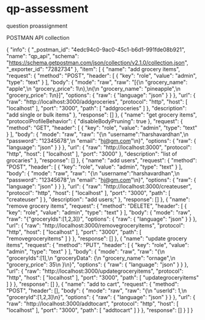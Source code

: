 # qp-assessment
question proassignment

POSTMAN API collection

{
	"info": {
		"_postman_id": "4edc94c0-9ac0-45c1-b6d1-991fde08b921",
		"name": "qp_api",
		"schema": "https://schema.getpostman.com/json/collection/v2.1.0/collection.json",
		"_exporter_id": "7282734"
	},
	"item": [
		{
			"name": "add grocery items",
			"request": {
				"method": "POST",
				"header": [
					{
						"key": "role",
						"value": "admin",
						"type": "text"
					}
				],
				"body": {
					"mode": "raw",
					"raw": "[{\n    \"grocery_name\": \"apple\",\n    \"grocery_price\": 1\n},\n{\n    \"grocery_name\": \"pineapple\",\n    \"grocery_price\": 1\n}]",
					"options": {
						"raw": {
							"language": "json"
						}
					}
				},
				"url": {
					"raw": "http://localhost:3000/addgroceries",
					"protocol": "http",
					"host": [
						"localhost"
					],
					"port": "3000",
					"path": [
						"addgroceries"
					]
				},
				"description": "add single or bulk items"
			},
			"response": []
		},
		{
			"name": "get grocery items",
			"protocolProfileBehavior": {
				"disableBodyPruning": true
			},
			"request": {
				"method": "GET",
				"header": [
					{
						"key": "role",
						"value": "admin",
						"type": "text"
					}
				],
				"body": {
					"mode": "raw",
					"raw": "{\n    \"username\":\"harshavardhan\",\n    \"password\": \"12345678\",\n    \"email\": \"hj@gm.com\"\n}",
					"options": {
						"raw": {
							"language": "json"
						}
					}
				},
				"url": {
					"raw": "http://localhost:3000",
					"protocol": "http",
					"host": [
						"localhost"
					],
					"port": "3000"
				},
				"description": "list of grocaries"
			},
			"response": []
		},
		{
			"name": "add users",
			"request": {
				"method": "POST",
				"header": [
					{
						"key": "role",
						"value": "admin",
						"type": "text"
					}
				],
				"body": {
					"mode": "raw",
					"raw": "{\n    \"username\":\"harshavardhan\",\n    \"password\": \"12345678\",\n    \"email\": \"hj@gm.com\"\n}",
					"options": {
						"raw": {
							"language": "json"
						}
					}
				},
				"url": {
					"raw": "http://localhost:3000/createuser",
					"protocol": "http",
					"host": [
						"localhost"
					],
					"port": "3000",
					"path": [
						"createuser"
					]
				},
				"description": "add users;"
			},
			"response": []
		},
		{
			"name": "remove grocery items",
			"request": {
				"method": "DELETE",
				"header": [
					{
						"key": "role",
						"value": "admin",
						"type": "text"
					}
				],
				"body": {
					"mode": "raw",
					"raw": "{\"groceryIds\":[1,2,3]}",
					"options": {
						"raw": {
							"language": "json"
						}
					}
				},
				"url": {
					"raw": "http://localhost:3000/removegroceryitems",
					"protocol": "http",
					"host": [
						"localhost"
					],
					"port": "3000",
					"path": [
						"removegroceryitems"
					]
				}
			},
			"response": []
		},
		{
			"name": "update grocery items",
			"request": {
				"method": "PUT",
				"header": [
					{
						"key": "role",
						"value": "admin",
						"type": "text"
					}
				],
				"body": {
					"mode": "raw",
					"raw": "{\n    \"groceryIds\":[1],\n    \"groceryData\": {\n        \"grocery_name\": \"ornage\",\n        \"grocery_price\": 35\n    }\n}",
					"options": {
						"raw": {
							"language": "json"
						}
					}
				},
				"url": {
					"raw": "http://localhost:3000/updategroceryitems",
					"protocol": "http",
					"host": [
						"localhost"
					],
					"port": "3000",
					"path": [
						"updategroceryitems"
					]
				}
			},
			"response": []
		},
		{
			"name": "add to cart",
			"request": {
				"method": "POST",
				"header": [],
				"body": {
					"mode": "raw",
					"raw": "{\n    \"userId\": 1,\n    \"groceryId\":[1,2,3]\n}",
					"options": {
						"raw": {
							"language": "json"
						}
					}
				},
				"url": {
					"raw": "http://localhost:3000/addtocart",
					"protocol": "http",
					"host": [
						"localhost"
					],
					"port": "3000",
					"path": [
						"addtocart"
					]
				}
			},
			"response": []
		}
	]
}